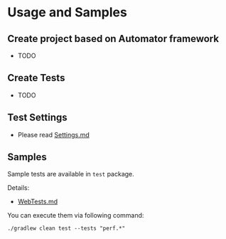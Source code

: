# Usage and Samples

## Create project based on Automator framework
- TODO

## Create Tests
- TODO

## Test Settings
- Please read [Settings.md](docs/Settings.md)

## Samples
Sample tests are available in `test` package.

Details:
- [WebTests.md](src/test/java/web/WebTests.md)

You can execute them via following command:
```
./gradlew clean test --tests "perf.*"
```